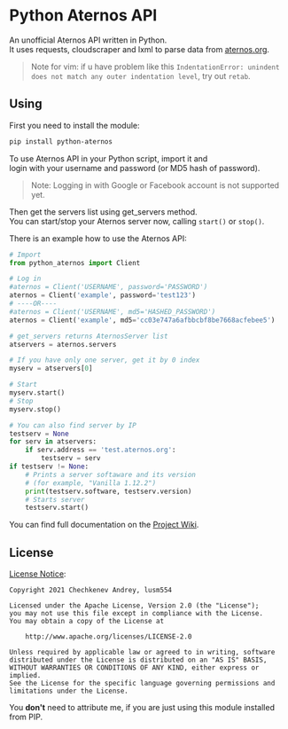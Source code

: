 # Python Aternos API
An unofficial Aternos API written in Python.  
It uses requests, cloudscraper and lxml to parse data from [aternos.org](https://aternos.org/).
> Note for vim: if u have problem like this `IndentationError: unindent does not match any outer indentation level`, try out `retab`.

## Using
First you need to install the module:
```bash
pip install python-aternos
```

To use Aternos API in your Python script, import it and  
login with your username and password (or MD5 hash of password).  
> Note: Logging in with Google or Facebook account is not supported yet.

Then get the servers list using get_servers method.  
You can start/stop your Aternos server now, calling `start()` or `stop()`.

There is an example how to use the Aternos API:
```python
# Import
from python_aternos import Client

# Log in
#aternos = Client('USERNAME', password='PASSWORD')
aternos = Client('example', password='test123')
# ----OR----
#aternos = Client('USERNAME', md5='HASHED_PASSWORD')
aternos = Client('example', md5='cc03e747a6afbbcbf8be7668acfebee5')

# get_servers returns AternosServer list
atservers = aternos.servers

# If you have only one server, get it by 0 index
myserv = atservers[0]

# Start
myserv.start()
# Stop
myserv.stop()

# You can also find server by IP
testserv = None
for serv in atservers:
    if serv.address == 'test.aternos.org':
        testserv = serv
if testserv != None:
    # Prints a server softaware and its version
    # (for example, "Vanilla 1.12.2")
    print(testserv.software, testserv.version)
    # Starts server
    testserv.start()
```
You can find full documentation on the [Project Wiki](https://github.com/DarkCat09/python-aternos/wiki).

## License
[License Notice](NOTICE):
```
Copyright 2021 Chechkenev Andrey, lusm554

Licensed under the Apache License, Version 2.0 (the "License");
you may not use this file except in compliance with the License.
You may obtain a copy of the License at

    http://www.apache.org/licenses/LICENSE-2.0

Unless required by applicable law or agreed to in writing, software
distributed under the License is distributed on an "AS IS" BASIS,
WITHOUT WARRANTIES OR CONDITIONS OF ANY KIND, either express or implied.
See the License for the specific language governing permissions and
limitations under the License.
```
You **don't** need to attribute me, if you are just using this module installed from PIP.
